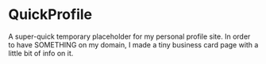 # QuickProfile
A super-quick temporary placeholder for my personal profile site. In order to have SOMETHING on my domain, I made a tiny business card page with a little bit of info on it.
